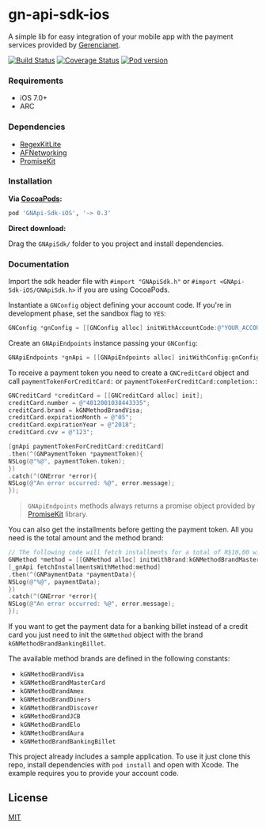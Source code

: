 # gn-api-sdk-ios

A simple lib for easy integration of your mobile app with the payment services 
provided by [Gerencianet](http://gerencianet.com.br).

[![Build Status](https://travis-ci.org/gerencianet/gn-api-sdk-ios.svg)](https://travis-ci.org/gerencianet/gn-api-sdk-ios)
[![Coverage Status](https://coveralls.io/repos/gerencianet/gn-api-sdk-ios/badge.svg)](https://coveralls.io/r/gerencianet/gn-api-sdk-ios)
[![Pod version](https://cocoapod-badges.herokuapp.com/v/GNApi-Sdk-iOS/badge.png)](https://cocoapods.org/pods/GNApi-Sdk-iOS)

### Requirements
* iOS 7.0+
* ARC

### Dependencies
* [RegexKitLite](http://regexkit.sourceforge.net/)
* [AFNetworking](https://github.com/AFNetworking/AFNetworking)
* [PromiseKit](https://github.com/mxcl/PromiseKit)

### Installation
**Via [CocoaPods](http://cocoapods.org):**

```ruby
pod 'GNApi-Sdk-iOS', '~> 0.3'
```

**Direct download:**

Drag the `GNApiSdk/` folder to you project and install dependencies.

### Documentation

Import the sdk header file with ```#import "GNApiSdk.h"``` or ```#import <GNApi-Sdk-iOS/GNApiSdk.h>``` if you are using CocoaPods.

Instantiate a `GNConfig` object defining your account code. If you're in development phase, set the sandbox flag to ```YES```:

```objective-c
GNConfig *gnConfig = [[GNConfig alloc] initWithAccountCode:@"YOUR_ACCOUNT_CODE" sandbox:YES];
```

Create an `GNApiEndpoints` instance passing your `GNConfig`:
```objective-c
GNApiEndpoints *gnApi = [[GNApiEndpoints alloc] initWithConfig:gnConfig];
``` 

To receive a payment token you need to create a `GNCreditCard` object and call `paymentTokenForCreditCard:` or `paymentTokenForCreditCard:completion:`:

```objective-c
GNCreditCard *creditCard = [[GNCreditCard alloc] init];
creditCard.number = @"4012001038443335";
creditCard.brand = kGNMethodBrandVisa;
creditCard.expirationMonth = @"05";
creditCard.expirationYear = @"2018";
creditCard.cvv = @"123";

[gnApi paymentTokenForCreditCard:creditCard]
.then(^(GNPaymentToken *paymentToken){
NSLog(@"%@", paymentToken.token);
})
.catch(^(GNError *error){
NSLog(@"An error occurred: %@", error.message);
});
```

> `GNApiEndpoints` methods always returns a promise object provided by [PromiseKit](http://promisekit.org/) library.

You can also get the installments before getting the payment token. 
All you need is the total amount and the method brand:

```objective-c
// The following code will fetch installments for a total of R$10,00 with MasterCard card brand.
GNMethod *method = [[GNMethod alloc] initWithBrand:kGNMethodBrandMasterCard total:@(1000)];
[_gnApi fetchInstallmentsWithMethod:method]
.then(^(GNPaymentData *paymentData){
NSLog(@"%@", paymentData);
})
.catch(^(GNError *error){
NSLog(@"An error occurred: %@", error.message);
});
```

If you want to get the payment data for a banking billet instead of a credit card you just need to init the `GNMethod` object with the brand `kGNMethodBrandBankingBillet`.

The available method brands are defined in the following constants:

* ```kGNMethodBrandVisa```
* ```kGNMethodBrandMasterCard```
* ```kGNMethodBrandAmex```
* ```kGNMethodBrandDiners```
* ```kGNMethodBrandDiscover```
* ```kGNMethodBrandJCB```
* ```kGNMethodBrandElo```
* ```kGNMethodBrandAura```
* ```kGNMethodBrandBankingBillet```

This project already includes a sample application.
To use it just clone this repo, install dependencies with `pod install` and open with Xcode. The example requires you to provide your account code.

## License

[MIT](https://github.com/gerencianet/gn-api-sdk-ios/blob/master/LICENSE)
